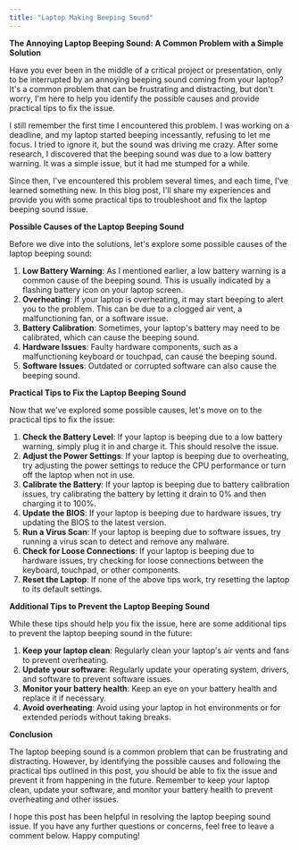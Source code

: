 ```yaml
---
title: "Laptop Making Beeping Sound"
---
```


**The Annoying Laptop Beeping Sound: A Common Problem with a Simple Solution**

Have you ever been in the middle of a critical project or presentation, only to be interrupted by an annoying beeping sound coming from your laptop? It's a common problem that can be frustrating and distracting, but don't worry, I'm here to help you identify the possible causes and provide practical tips to fix the issue.

I still remember the first time I encountered this problem. I was working on a deadline, and my laptop started beeping incessantly, refusing to let me focus. I tried to ignore it, but the sound was driving me crazy. After some research, I discovered that the beeping sound was due to a low battery warning. It was a simple issue, but it had me stumped for a while.

Since then, I've encountered this problem several times, and each time, I've learned something new. In this blog post, I'll share my experiences and provide you with some practical tips to troubleshoot and fix the laptop beeping sound issue.

**Possible Causes of the Laptop Beeping Sound**

Before we dive into the solutions, let's explore some possible causes of the laptop beeping sound:

1. **Low Battery Warning**: As I mentioned earlier, a low battery warning is a common cause of the beeping sound. This is usually indicated by a flashing battery icon on your laptop screen.
2. **Overheating**: If your laptop is overheating, it may start beeping to alert you to the problem. This can be due to a clogged air vent, a malfunctioning fan, or a software issue.
3. **Battery Calibration**: Sometimes, your laptop's battery may need to be calibrated, which can cause the beeping sound.
4. **Hardware Issues**: Faulty hardware components, such as a malfunctioning keyboard or touchpad, can cause the beeping sound.
5. **Software Issues**: Outdated or corrupted software can also cause the beeping sound.

**Practical Tips to Fix the Laptop Beeping Sound**

Now that we've explored some possible causes, let's move on to the practical tips to fix the issue:

1. **Check the Battery Level**: If your laptop is beeping due to a low battery warning, simply plug it in and charge it. This should resolve the issue.
2. **Adjust the Power Settings**: If your laptop is beeping due to overheating, try adjusting the power settings to reduce the CPU performance or turn off the laptop when not in use.
3. **Calibrate the Battery**: If your laptop is beeping due to battery calibration issues, try calibrating the battery by letting it drain to 0% and then charging it to 100%.
4. **Update the BIOS**: If your laptop is beeping due to hardware issues, try updating the BIOS to the latest version.
5. **Run a Virus Scan**: If your laptop is beeping due to software issues, try running a virus scan to detect and remove any malware.
6. **Check for Loose Connections**: If your laptop is beeping due to hardware issues, try checking for loose connections between the keyboard, touchpad, or other components.
7. **Reset the Laptop**: If none of the above tips work, try resetting the laptop to its default settings.

**Additional Tips to Prevent the Laptop Beeping Sound**

While these tips should help you fix the issue, here are some additional tips to prevent the laptop beeping sound in the future:

1. **Keep your laptop clean**: Regularly clean your laptop's air vents and fans to prevent overheating.
2. **Update your software**: Regularly update your operating system, drivers, and software to prevent software issues.
3. **Monitor your battery health**: Keep an eye on your battery health and replace it if necessary.
4. **Avoid overheating**: Avoid using your laptop in hot environments or for extended periods without taking breaks.

**Conclusion**

The laptop beeping sound is a common problem that can be frustrating and distracting. However, by identifying the possible causes and following the practical tips outlined in this post, you should be able to fix the issue and prevent it from happening in the future. Remember to keep your laptop clean, update your software, and monitor your battery health to prevent overheating and other issues.

I hope this post has been helpful in resolving the laptop beeping sound issue. If you have any further questions or concerns, feel free to leave a comment below. Happy computing!